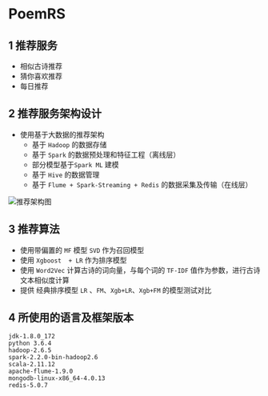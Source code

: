 # PoemRS

## 1 推荐服务
- 相似古诗推荐
- 猜你喜欢推荐
- 每日推荐

## 2 推荐服务架构设计
- 使用基于大数据的推荐架构
  - 基于 `Hadoop` 的数据存储
  - 基于 `Spark` 的数据预处理和特征工程（离线层）
  - 部分模型基于`Spark ML` 建模
  - 基于 `Hive` 的数据管理
  - 基于 `Flume + Spark-Streaming + Redis` 的数据采集及传输（在线层）


![推荐架构图](https://img-blog.csdnimg.cn/20201121110524763.jpg?x-oss-process=image/watermark,type_ZmFuZ3poZW5naGVpdGk,shadow_10,text_aHR0cHM6Ly9ibG9nLmNzZG4ubmV0L3FxXzQzMzkxMzgz,size_10,color_FFFFFF,t_70)


## 3 推荐算法
- 使用带偏置的 `MF` 模型 `SVD` 作为召回模型
- 使用 `Xgboost  + LR` 作为排序模型
- 使用 `Word2Vec` 计算古诗的词向量，与每个词的 `TF-IDF` 值作为参数，进行古诗文本相似度计算
- 提供 经典排序模型 `LR` 、`FM`、`Xgb+LR`、`Xgb+FM` 的模型测试对比


## 4 所使用的语言及框架版本
```
jdk-1.8.0_172
python 3.6.4
hadoop-2.6.5
spark-2.2.0-bin-hadoop2.6
scala-2.11.12
apache-flume-1.9.0
mongodb-linux-x86_64-4.0.13
redis-5.0.7
```

